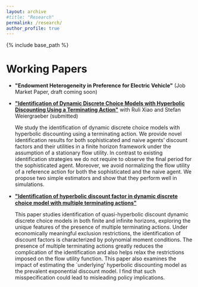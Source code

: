 ```yaml
---
layout: archive
#title: "Research"
permalink: /research/
author_profile: true
---
```


{% include base_path %}

Working Papers
======
* **"Endowment Heterogeneity in Preference for Electric Vehicle"** (Job Market Paper, draft coming soon)


* [**"Identification of Dynamic Discrete Choice Models with Hyperbolic Discounting Using a Terminating Action"**](https://papers.ssrn.com/sol3/papers.cfm?abstract_id=4126360) with Ruli Xiao and Stefan Weiergraeber (submitted) 
    
    We study the identification of dynamic discrete choice models with hyperbolic discounting using a terminating action. We provide novel identification results for both sophisticated and naive agents’ discount factors and their utilities in a finite horizon framework under the assumption of a stationary flow utility. In contrast to existing identification strategies we do not require to observe the final period for the sophisticated agent. Moreover, we avoid normalizing the flow utility of a reference action for both the sophisticated and the naive agent. We propose two simple estimators and show that they perform well in simulations.

* [**"Identiﬁcation of hyperbolic discount factor in dynamic discrete choice model with multiple terminating actions"**](/files/hyperbolic_multiple_terminating_action.pdf)
    
    This paper studies identification of quasi-hyperbolic discount dynamic discrete choice models in both finite and infinite horizons, exploring the unique features of the presence of multiple terminating actions. Under economically meaningful exclusion restrictions, the identification of discount factors is characterized by polynomial moment conditions. The presence of multiple terminating actions greatly reduces the complication of the identification and also helps relax the restrictions imposed on the flow utility function. This paper also examines the impact of estimating the `underlying' hyperbolic discounting model as the prevalent exponential discount model. I find that such misspecification could lead to misleading policy implications. 